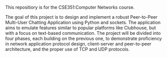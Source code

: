 This repositiory is for the CSE351:Computer Networks course.

The goal of this project is to design and implement a robust Peer-to-Peer Multi-User Chatting
Application using Python and sockets. The application aims to emulate features similar to popular
platforms like Clubhouse, but with a focus on text-based communication. The project will be divided
into four phases, each building on the previous one, to demonstrate proficiency in network
application protocol design, client-server and peer-to-peer architecture, and the proper use of TCP
and UDP protocols.
